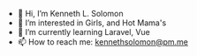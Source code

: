 - 👋 Hi, I’m Kenneth L. Solomon
- 👀 I’m interested in Girls, and Hot Mama's
- 🌱 I’m currently learning Laravel, Vue
- 📫 How to reach me: kennethsolomon@pm.me 
